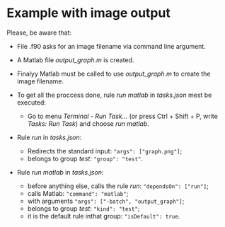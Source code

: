# Example with image output

Please, be aware that:

- File .f90 asks for an image filename via command line argument.
- A Matlab file _output_graph.m_ is created.
- Finalyy Matlab must be called to use _output_graph.m_ to create the image filename.
- To get all the proccess done, rule _run matlab_ in _tasks.json_ mest be executed:
  - Go to menu _Terminal - Run Task..._ (or press Ctrl + Shift + P, write _Tasks: Run Task_) and choose _run matlab_.

- Rule _run_ in _tasks.json_:
  - Redirects the standard input: `"args": ["graph.png"]`;
  - belongs to group _test_: `"group": "test"`.

- Rule _run matlab_ in _tasks.json_:
  - before anything else, calls the rule _run_: `"dependsOn": ["run"]`;
  - calls Matlab: `"command": "matlab"`; 
  - with arguments `"args": ["-batch", "output_graph"]`;
  - belongs to group _test_: `"kind": "test"`;
  - it is the default rule inthat group: `"isDefault": true`.